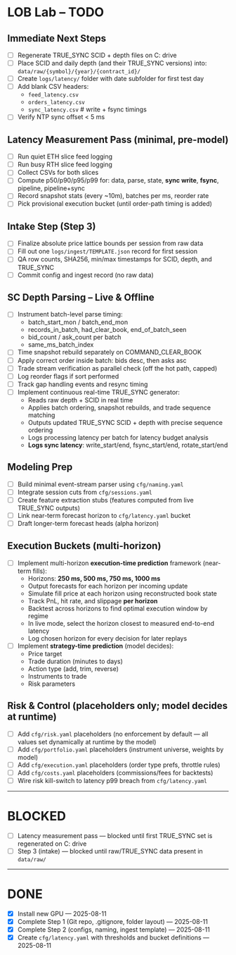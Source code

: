 # LOB Lab – TODO

## Immediate Next Steps
- [ ] Regenerate TRUE_SYNC SCID + depth files on C: drive
- [ ] Place SCID and daily depth (and their TRUE_SYNC versions) into:
      `data/raw/{symbol}/{year}/{contract_id}/`
- [ ] Create `logs/latency/` folder with date subfolder for first test day
- [ ] Add blank CSV headers:
    - `feed_latency.csv`
    - `orders_latency.csv`
    - `sync_latency.csv`          # write + fsync timings
- [ ] Verify NTP sync offset < 5 ms

## Latency Measurement Pass (minimal, pre-model)
- [ ] Run quiet ETH slice feed logging
- [ ] Run busy RTH slice feed logging
- [ ] Collect CSVs for both slices
- [ ] Compute p50/p90/p95/p99 for:
      data, parse, state, **sync write**, **fsync**, pipeline, pipeline+sync
- [ ] Record snapshot stats (every ~10m), batches per ms, reorder rate
- [ ] Pick provisional execution bucket (until order-path timing is added)

## Intake Step (Step 3)
- [ ] Finalize absolute price lattice bounds per session from raw data
- [ ] Fill out one `logs/ingest/TEMPLATE.json` record for first session
- [ ] QA row counts, SHA256, min/max timestamps for SCID, depth, and TRUE_SYNC
- [ ] Commit config and ingest record (no raw data)

## SC Depth Parsing – Live & Offline
- [ ] Instrument batch-level parse timing:
    - batch_start_mon / batch_end_mon
    - records_in_batch, had_clear_book, end_of_batch_seen
    - bid_count / ask_count per batch
    - same_ms_batch_index
- [ ] Time snapshot rebuild separately on COMMAND_CLEAR_BOOK
- [ ] Apply correct order inside batch: bids desc, then asks asc
- [ ] Trade stream verification as parallel check (off the hot path, capped)
- [ ] Log reorder flags if sort performed
- [ ] Track gap handling events and resync timing
- [ ] Implement continuous real-time TRUE_SYNC generator:
    - Reads raw depth + SCID in real time
    - Applies batch ordering, snapshot rebuilds, and trade sequence matching
    - Outputs updated TRUE_SYNC SCID + depth with precise sequence ordering
    - Logs processing latency per batch for latency budget analysis
    - **Logs sync latency**: write_start/end, fsync_start/end, rotate_start/end

## Modeling Prep
- [ ] Build minimal event-stream parser using `cfg/naming.yaml`
- [ ] Integrate session cuts from `cfg/sessions.yaml`
- [ ] Create feature extraction stubs (features computed from live TRUE_SYNC outputs)
- [ ] Link near-term forecast horizon to `cfg/latency.yaml` bucket
- [ ] Draft longer-term forecast heads (alpha horizon)

## Execution Buckets (multi-horizon)
- [ ] Implement multi-horizon **execution-time prediction** framework (near-term fills):
    - Horizons: **250 ms, 500 ms, 750 ms, 1000 ms**
    - Output forecasts for each horizon per incoming update
    - Simulate fill price at each horizon using reconstructed book state
    - Track PnL, hit rate, and slippage **per horizon**
    - Backtest across horizons to find optimal execution window by regime
    - In live mode, select the horizon closest to measured end-to-end latency
    - Log chosen horizon for every decision for later replays
- [ ] Implement **strategy-time prediction** (model decides):
    - Price target
    - Trade duration (minutes to days)
    - Action type (add, trim, reverse)
    - Instruments to trade
    - Risk parameters

## Risk & Control (placeholders only; model decides at runtime)
- [ ] Add `cfg/risk.yaml` placeholders (no enforcement by default — all values set dynamically at runtime by the model)
- [ ] Add `cfg/portfolio.yaml` placeholders (instrument universe, weights by model)
- [ ] Add `cfg/execution.yaml` placeholders (order type prefs, throttle rules)
- [ ] Add `cfg/costs.yaml` placeholders (commissions/fees for backtests)
- [ ] Wire risk kill-switch to latency p99 breach from `cfg/latency.yaml`

---

# BLOCKED
- [ ] Latency measurement pass — blocked until first TRUE_SYNC set is regenerated on C: drive
- [ ] Step 3 (intake) — blocked until raw/TRUE_SYNC data present in `data/raw/`

---

# DONE
- [x] Install new GPU — 2025-08-11
- [x] Complete Step 1 (Git repo, .gitignore, folder layout) — 2025-08-11
- [x] Complete Step 2 (configs, naming, ingest template) — 2025-08-11
- [x] Create `cfg/latency.yaml` with thresholds and bucket definitions — 2025-08-11
